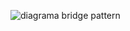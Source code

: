 ![diagrama bridge pattern](https://github.com/user-attachments/assets/4e5ce3a6-2ed1-491a-be74-6cf6e43f107b)
